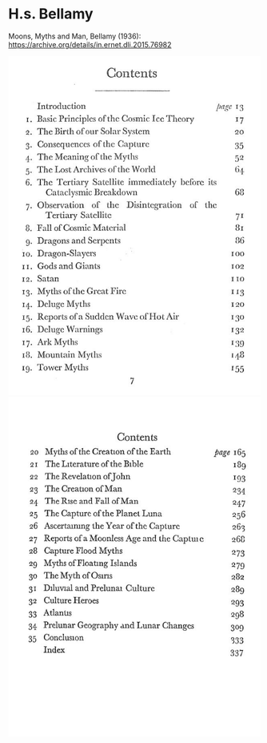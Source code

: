 # H.s. Bellamy

Moons, Myths and Man, Bellamy (1936): https://archive.org/details/in.ernet.dli.2015.76982

![](img/bellamy1.jpg)
![](img/bellamy2.jpg)
